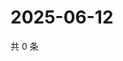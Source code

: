 # 2025-06-12

共 0 条

<!-- BEGIN ZHIHUQUESTIONS -->
<!-- 最后更新时间 Thu Jun 12 2025 12:19:09 GMT+0800 (China Standard Time) -->

<!-- END ZHIHUQUESTIONS -->
